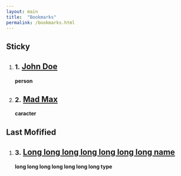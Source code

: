```yaml
---
layout: main
title:  "Bookmarks"
permalink: /bookmarks.html
---
```

<h2>Sticky</h2>
<ol>
    <li>
        <article>
            <label> 
                <a href="#"> <i class="fa-solid fa-close"></i></a>
            </label>
            <h2><small>1.</small> <a href="#">John Doe</a></h2>
            <strong>person</strong>
        </article>
    </li>
    <li>
        <article>
            <label> 
               <a href="#"> <i class="fa-solid fa-close"></i></a>
            </label>
            <h2><small>2.</small> <a href="#">Mad Max</a></h2>
            <strong>caracter</strong>
        </article>
    </li>
</ol>
<h2>Last Mofified</h2>
<ol>
   <li>
        <article>
            <label> 
                <a href="#"> <i class="fa-solid fa-close"></i></a>
            </label>
            <h2><small>3.</small> <a href="#">Long long long long long long long name</a></h2>
            <strong>long long long long long long long type</strong>
        </article>
    </li>
</ol>